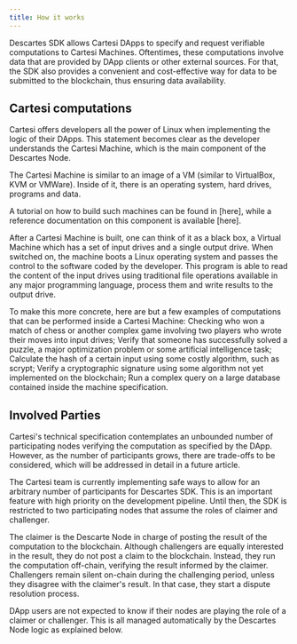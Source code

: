 ```yaml
---
title: How it works
---
```


Descartes SDK allows Cartesi DApps to specify and request verifiable computations to Cartesi Machines. Oftentimes, these computations involve data that are provided by DApp clients or other external sources. For that, the SDK also provides a convenient and cost-effective way for data to be submitted to the blockchain, thus ensuring data availability.

## Cartesi computations

Cartesi offers developers all the power of Linux when implementing the logic of their DApps. This statement becomes clear as the developer understands the Cartesi Machine, which is the main component of the Descartes Node.

The Cartesi Machine is similar to an image of a VM (similar to VirtualBox, KVM or VMWare). Inside of it, there is an operating system, hard drives, programs and data.

A tutorial on how to build such machines can be found in [here], while a reference documentation on this component is available [here].

After a Cartesi Machine is built, one can think of it as a black box, a Virtual Machine which has a set of input drives and a single output drive. When switched on, the machine boots a Linux operating system and passes the control to the software coded by the developer. This program is able to read the content of the input drives using traditional file operations available in any major programming language, process them and write results to the output drive.

To make this more concrete, here are but a few examples of computations that can be performed inside a Cartesi Machine:
Checking who won a match of chess or another complex game involving two players who wrote their moves into input drives;
Verify that someone has successfully solved a puzzle, a major optimization problem or some artificial intelligence task;
Calculate the hash of a certain input using some costly algorithm, such as scrypt;
Verify a cryptographic signature using some algorithm not yet implemented on the blockchain;
Run a complex query on a large database contained inside the machine specification.

## Involved Parties

Cartesi's technical specification contemplates an unbounded number of participating nodes verifying the computation as specified by the DApp. However, as the number of participants grows, there are trade-offs to be considered, which will be addressed in detail in a future article. 

The Cartesi team is currently implementing safe ways to allow for an arbitrary number of participants for Descartes SDK. This is an important feature with high priority on the development pipeline. Until then, the SDK is restricted to two participating nodes that assume the roles of claimer and challenger. 

The claimer is the Descarte Node in charge of posting the result of the computation to the blockchain. Although challengers are equally interested in the result, they do not post a claim to the blockchain. Instead, they run the computation off-chain, verifying the result informed by the claimer. Challengers remain silent on-chain during the challenging period, unless they disagree with the claimer's result. In that case, they start a dispute resolution process. 

DApp users are not expected to know if their nodes are playing the role of a claimer or challenger. This is all managed automatically by the Descartes Node logic as explained below.
